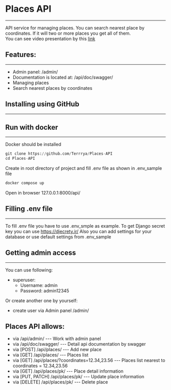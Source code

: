 # Places API
<hr>

API service for managing places. You can search nearest place by coordinates. If it will two or more places you get 
all of them.
<br>You can see video presentation by this [link](https://www.loom.com/share/4fd18fb77fc24f868392fdab75b7a6ac)
## Features:
<hr>

- Admin panel: /admin/
- Documentation is located at: /api/doc/swagger/
- Managing places
- Search nearest places by coordinates

## Installing using GitHub
<hr>

## Run with docker
<hr>

Docker should be installed

```python
git clone https://github.com/Terrrya/Places-API
cd Places-API
```

Create in root directory of project and fill .env file as shown in .env_sample file

```python
docker compose up
```
Open in browser 127.0.0.1:8000/api/ 

## Filling .env file
<hr>

To fill .env file you have to use .env_smple as example.
To get Django secret key you can use https://djecrety.ir/ 
Also you can add settings for your database or use default settings from .env_sample


## Getting admin access
<hr>

You can use following:
- superuser:
  - Username: admin
  - Password: admin12345

Or create another one by yourself:
- create user via Admin panel /admin/

## Places API allows:

- via /api/admin/ --- Work with admin panel
- via /api/doc/swagger/ --- Detail api documentation by swagger
- via [POST] /api/places/ --- Add new place
- via [GET] /api/places/ --- Places list
- via [GET] /api/places/?coordinates=12.34,23.56 --- Places list nearest to coordinates = 12.34,23.56
- via [GET] /api/places/pk/ --- Place detail information
- via [PUT, PATCH] /api/places/pk/ --- Update place information
- via [DELETE] /api/places/pk/ --- Delete place
